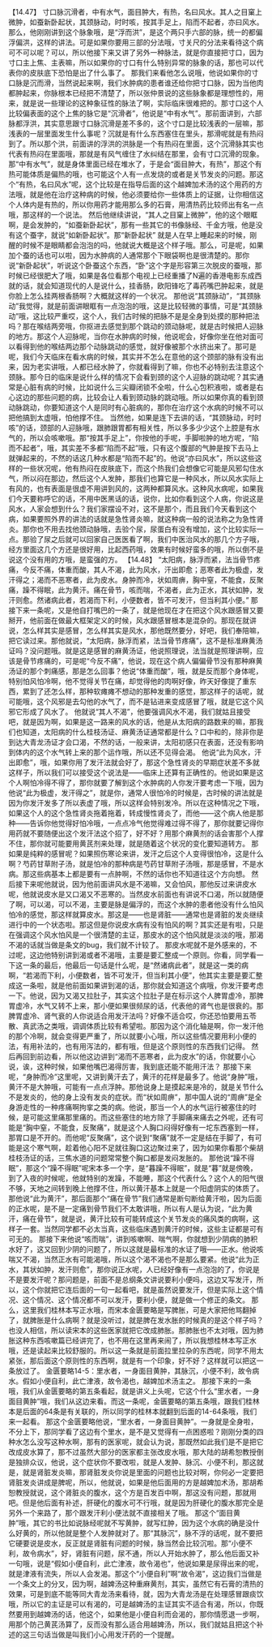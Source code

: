 【14.47】 寸口脉沉滑者，中有水气，面目肿大，有热，名曰风水。其人之目窠上微肿，如蚕新卧起状，其颈脉动，时时咳，按其手足上，陷而不起者，亦曰风水。
那么，他刚刚讲到这个脉象哦，是“浮而洪”，是这个两只手六部的脉，统一的都偏浮偏洪，这样的讲法。可是如果你要用三部的分法哦，寸关尺的分法来看待这个病可不可以呢？可以，所以他接下来又讲了另外一种脉法，就是你直接把寸口，因为寸口主上焦、主表嘛，所以如果你的寸口有什么特别异常的脉象的话，那也可以代表你的皮肤底下恐怕是出了什么事了。
那我们来看他怎么说哦，他说如果你的寸口脉是沉而滑，当然说起来啊，我们水肿病的患者谁还给你把寸口脉，因为当他肉都肿起来，你脉根本已经把不清楚了，所以张仲景说的这些脉象都是理想性的，用来，就是说一些理论的这种象征性的脉法了啊，实际临床很难把的。那寸口这个人比较偏表面的这个上焦的脉它是“沉滑者”，他说是“中有水气”。那前面讲到，六部脉都浮洪，其实意思跟寸口脉沉滑是差不多的，这个寸口是比较浅表的一层嘛，那浅表的一层里面发生什么事呢？沉就是有什么东西塞住在里头，那滑呢就是有热闷到了。所以那个洪，前面讲的浮洪的洪脉是一个有热闷在里面，这个沉滑脉其实也代表有热闷在里面哦，那就是有风气缠住了水纠结在那里，会有寸口沉滑的现象。
那“中有水气”，就是身体里面已经在堆水了，于是会“面目肿大，有热”，那这个有热可能体质是偏热的哦，也可能这个人有一点发烧的或者是关节发炎的问题。那这个“有热，名曰风水”呢，这个比较是在指导后面的这个越婢加术汤的这个用药的方法哦，就是他在治疗这种病的时候，他必须要给你一些体质上的证据，让你相信这个人体内是有热的，所以你用药才能用那么多的石膏，用清热药比较师出有名一点哦，那这样的一个说法。
然后他继续讲说，“其人之目窠上微肿”，他的这个眼眶啊，是会发肿的，“如蚕新卧起状”，那有一些其它的书像脉经、千金方哦，他是没有这个蚕字，就说“如新卧起状”。那“新卧起状” 就是人在早上睡起来的时候，刚醒的时候不是眼睛都会泡泡的吗，他就说大概是这个样子哦。那么，可是呢，如果加个蚕的话也可以啦，因为水肿病的人通常那个下眼袋啊也是很清楚的。那你说“新卧起状”，听说这个卧蚕这个东西，“卧”这个字是形容第三次脱皮的蚕哦，那时候已经很肥大了哦，如果是各位看那个电视上已经重播了N遍的香港电影东成西就的话，就会知道现代的人是说什么，挂香肠，欧阳锋吃了毒药嘴巴肿起来，就是你脸上怎么挂两根香肠啊？大概就这样的一个状况。
那他说“其颈脉动”，“其颈脉动”我觉得，就是前面讲眼眶有一点泡泡的哦，这是比较轻微的事情，可是“其颈脉动”哦，这比较严重哎，这个人，我们古时候的把脉不是是全身到处摸的那种把法吗？那在喉结两旁哦，你抠进去感觉到那个跳动的颈动脉呢，就是古时候把人迎脉的地方。那这个人迎脉呢，当你在水肿病的时候，他说呢会，好像你坐在他对面可以看得到他的喉结两边那个动脉跳动的感觉，就好像被那个水挤出来了。那可是呢，我们今天临床在看水病的时候，其实并不怎么在意他的这个颈部的脉有没有出来，因为老实讲哦，人都已经水肿了，你就看得到了嘛，你也不必特别去注意这个颈脉。那今日的临床是说什么样的情况下会看到颈的这个人迎脉的跳动呢？其实通常是心脏有病的时候，比如说什么三尖瓣闭锁不全啦，什么心包积液啦，或者是右心这边的那些问题的病，比较会让人看到颈动脉的跳动哦。所以如果你真的看到颈动脉跳动，你要知道这个人是同时有心脏病的，那你在治疗这个水病的时候不可以把他搞到太虚哦，怕他撑不住。
当然他，如果是连下去讲的话，“其颈脉动，时时咳”的话，颈部的人迎脉哦，跟肺跟胃都有相关性，所以多多少少这个上腔是有水气的，所以会咳嗽哦。那“按其手足上”，你按他的手呢，手脚啦肿的地方呢，“陷而不起者”，哦，其实差不多都“陷而不起”哦，只有这个腹部的气肿是按下去马上就弹起来的，不然的话这几种水都是“陷而不起”的。他说“亦曰风水”，所以这些这样的一些状况呢，他有热闷在皮肤底下，而这个热我们会想像它可能是风邪勾住水气，所以闷在那边，然后这个人发肿，那我们也算它是一种风水，所以风水实际上有风的，也有表面是很虚不用讲到风的，这两种都算风水。这种风水病呢，如果我们今天要称呼它的话，不用中医黑话的话，说你，比如你看到这个人病，你说这是风水，人家会想到什么？我们家摆设不对，这不是那个，而且我们今天看到这个病，如果要照外界的讲法的话就是急性肾炎嘛，就这种病一般的说法称之为急性肾炎。那你也不用去找他颈动脉哦，去验个尿，尿蛋白有没有增加，这个比较实际一点。那验了尿之后就可以回家自己医医看了啊，我们中医治风水的那几个方子哦，经方里面这几个方还是很好用，比起西药哦，效果有时候好蛮多的哦，所以倒不是说这个没有用的方哦，是蛮强的方。
【14.48】 “太阳病，脉浮而紧，法当骨节疼痛，今反不痛，体重而酸，其人不渴，此为风水，汗出即愈；恶寒者此为极虚，发汗得之；渴而不恶寒者，此为皮水。身肿而冷，状如周痹，胸中窒，不能食，反聚痛，躁不得眠，此为黄汗。痛在骨节，咳而喘，不渴者，此为正水，其状如肿，发汗则愈。然诸病此者，若渴而下利，小便数者，皆不可发汗，但当利其小便。”
那接下来一条呢，又是他自打嘴巴的一条了，就是他现在才在把这个风水跟感冒又要掰开，他前面在做最大框架定义的时候，风水跟感冒根本是混杂的。那现在就讲说，怎么样其实是感冒，怎么样其实是风水，那他既然要分，好吧，我们奉陪嘛，把它读过来。那他就说，“太阳病，脉浮而紧，法当骨节疼痛”，这不是标准麻黄汤证吗？没问题哦。就是这是感冒的麻黄汤证，他说照理说，法当就是照理讲啊，应该是骨节疼痛的，可是呢“今反不痛”，他说，现在这个病人偏偏骨节没有那种麻黄汤证的那个刺痛感，那是怎么回事？他说“体重而酸”，哦，就是反而那个身体呢，特别怕风怕冷啊，他不觉得关节在痛，却觉得他的肉啊好像，昨天好像提了重东西，累到了还怎么样，那种软瘫瘫不想动的那种发重的感觉，那这样子的话呢，就可能哦，这个风邪是去勾他的水气了，而不是钻进来变成感冒了哦，就是它这个风邪它形成了风水了。
他就说“其人不渴”，他要强调风水不渴，我们就姑且接受吧，就是因为啊，如果是这一路来的风水的话，他是从太阳病的路数来的嘛，那我们也知道，太阳病的什么桂枝汤证、麻黄汤证通常都是什么？口中和的，除非你是到达大青龙汤证才会口渴，不然的话，一般来讲，太阳初感只在表面，还没有影响到体内的这个水气转上来的那个运作哦，所以还不见得会渴。
他说“此为风水，汗出即愈”，哦，如果你用了发汗法就会好了，那这个急性肾炎的早期症状差不多就这样子，所以我们可以接受这个说法是——临床上还算有正确性的。他说如果是这个人啊怕冷得不得了，那你就要了解到这个水肿病的人你发汗要考虑一下哦，因为他说“此为极虚，发汗得之”，就是你，通常人很怕冷的时候是，古时候的讲法就是因为你发汗发多了所以表虚了哦，所以这样会特别发冷。所以在这种情况之下哦，如果这个人的这个急性肾炎拖着拖着，转成慢性肾炎了，而他——这个病人他是那种——告诉你他觉得好怕冷哦，一点点冷气他觉得难过得不得了，那你就要记得你用药就不要随便出这个发汗法这个招了，好不好？用那个麻黄剂的话会害那个人撑不住，那你就可能要用黄芪剂来处理，就是随着这个状况的变化要知道转方。
那如果是纯粹的感冒呢？如果照伤寒论来讲，发汗之后这个人变得很怕冷，这是什么啊？芍药甘草附子汤，就是怕冷的那种病是芍药甘草附子汤哦，那是感冒，不是水病。那这些病基本上都是要有一点肿啊，不然的话你也不知道往这个方向想。
然后接下来呢他就说，因为他前面讲风水是不渴嘛，又会怕风，那他反过来讲皮水呢，他就说皮水是又口渴又不恶寒的。当然皮水前面也有讲说不口渴，所以就随便了啊，可以渴，可以不渴，主要是脉是偏浮的，而这个水肿的患者他没有什么怕风怕冷的感觉，那这样就算皮水。那这是——也是肾脏——通常也是肾脏的发炎继续进行中的一个状态啦。那这但是你说皮水病有没有怕风的啊？其实还是有啦，只是在强调这个风水怕风是一个很清楚的主证，那皮水的这个怕风就是淡淡的哦，那渴不渴的话就当做是条文的bug，我们就不计较了。
那皮水呢就不是外感来的，不过呢，这边他特别讲到渴或者不渴哦，主要是要汇整成一个原则。你看，同学看一下这一条的最后，他最后一句话是什么呢，是“然诸病此者”，就是这一类的病啊，“若渴而下利，小便数者，皆不可发汗，但当利其小便”，他其实主要是要汇整成这一条啦，就是他前面如果讲到渴的话，那你就会知道这个病哦，你发汗要考虑一下。他说，因为又渴又拉肚子，其实这个拉肚子是在标示这个人脾胃虚冷，那脾胃虚冷，水气又转不上来，那小便如果很频尿的话，代表他的肾气也是很衰的。那脾胃虚冷、肾气衰的人你说适合用发汗法吗？好像不适合哎，你还恐怕要用五苓散、真武汤之类哦，调调体质比较有希望啦。那因为这个消化轴是啊，你一发汗他的那个冷啊，就会变得更严重了，所以就要小心哦，所以这些情况要用利小便的法，有用补法的，也有用泻法的，都有哦，但是这个原则性的东西我们记得。
然后再回到前边看，所以他这边讲到“渴而不恶寒者，此为皮水”的话，你就要小心说，诶，这种时候，如果他嘴巴渴得厉害，我到底还能不能用汗法？
那接下来呢，“身肿而冷”这里呢，又讲到黄汗去了，黄汗的花样是最多了。他说“身肿”哦，黄汗不是大肿哦，可能有一点点浮肿。那他说身上是摸起来是冷的，就是关节什么不是发炎的，他的身上没有发炎的症状。而“状如周痹”，那中国人说的“周痹”是全身游走性的一种疼痛啊拘挛之类的病。他说，那当一个人的水气运行被塞住的时候，是可能这里痛那里痛的。而这些塞住的地方除了手脚痛来痛去之外呢，还有可能是“胸中窒，不能食，反聚痛”，就是这个人胸口闷得好像有一坨东西塞到一样，那胃口是不开的。而他呢“反聚痛”，这个说到“聚痛”就不一定是结在手脚了，有可能是这个寒气啊，趁着他心阳不足就往胸口这边聚过来了，因为如果你看那个柴胡桂枝汤证的话，三焦水道的问题常常整个胸口都是发闷发胀的。
那他说“躁不得眠”，那这个“躁不得眠”呢宋本多一个字，是“暮躁不得眠”，就是“暮”就是傍晚，到了入夜的时候呢，他就特别的发躁，不能睡，那这个代表什么？这个人的阳气很不够，天地之间转到晚上他撑不住，所以黄汗基本上就是一个阳虚阴实的体质了。那他说“此为黄汗”，那后面那个“痛在骨节”我们通常是断句断给黄汗啦，因为后面的正水呢，是不是一定痛到骨节我们不太敢讲哦，所以有人是认为说，“此为黄汗，痛在骨节”，就是说，黄汗比较有可能转成这个关节发炎的痛风类的病啊，这样子一套。当然同学都不必太当真，这些临床遇到黄汗的时候，这些主证都是可有可无的。
那接下来他说“咳而喘”，讲到咳嗽啊、喘气啊，你就想到少阴病的肺积水好了，这又回到少阴的问题了，所以这就是最标准的水证了哦——正水。他说咳喘又不渴，当然正水有可能渴哦，所以这个渴不渴也不是那么要紧。他说“此为正水，其状如肿，发汗则愈”，那你说正水呢，人已经好像有一点泡泡的了，你说是不是要发汗呢？那问题是，前面不是总纲条文讲说要利小便吗，这边又写发汗，所以，这个你就把它连后面的一句一起看吧，就是虽然说要发汗，但是实际上这个情况、这个情况、这个情况都不可以发汗，要利小便，就是做一个修正的条文。
那么，这里我们桂林本写正水哦，而宋本金匮要略是写脾胀，可是大家把他骂翻掉了，就脾胀是什么病啊？就是没听过，就是脾在发水胀的时候真的是这个样子吗？也没人相信，所以读宋本的这些医家就把它改成肺胀。那肺胀也不太对哦，因为肺胀这种东西咳嗽篇已经讲完了，也不用在这里再来闹了，所以我想桂林本写正水哦，还是读起来比较舒服的。所以这一条就是前面拉里拉杂的东西呢，同学不用太紧张，那后面这个原则性的东西啊，就是有一个印象，好不好？这样就可以把这一条放过了。
金匮要略14-5：里水者，一身面目黄肿，其脉沉，小便不利，故令病水。假如小便自利，此亡津液，故令渴也，越婢加术汤主之。
那接下来的一条哦，我们从金匮要略的第五条看起，就是讲义上头呢，它这个什么“里水者，一身面目黄肿”哦，我们从这边来看。而这一条呢，金匮要略的第五条哦，跟我们桂林本是后面的64条是有关联的，所以同学的桂林本就翻到后面的14-64条哦，我们来一起看。
那这个金匮要略他说，“里水者，一身面目黄肿”。一身就是全身啦，不分上下，那同学看了这边有个里水，是不是又觉得有一点困惑啦？刚刚分类的四种水怎么没写这种水啊，那有的医家呢，就会认为说，那既然如此我们是不是把它改成皮水算了，那不过虽然大部分的医家都主张改皮水哦，那大陆的胡希恕教授倒是独排众议，他说，这个症状你不要改啦，就是人发肿、脉沉、小便不利，那这就是，就是肾脏发炎嘛，那肾脏发炎你说是里面的问题也比较对啊，你何必一定要把肾脏发炎讲成是脾呢，所以，他就说，如果是他后面用的方是越婢加术汤，那胡希恕教授就说，这个肾脏炎的腹水，这个方是百发百中啊，那这没有问题，那就用吧。但是他后面有补述，肝硬化的腹水可不行哦，就是因为肝硬化的腹水那完全是另外一个来路了，那个跟发汗利小便法就不直接相关了哦。
那这个“面目黄肿”哦，其它的书比如说脉经呢就不写黄肿，就写红肿，因为这个水病的确是没什么好黄的，所以他就是整个人发肿就对了。那“其脉沉”，脉不浮的话呢，就不要把它硬要说是皮水，反正就是肾脏有问题的时候，脉当然会比较沉啦。那“小便不利，故令病水”，好，肾脏有问题，尿不通，所以人开始水肿了，那么他后面又补一句哦，说是“假如小便自利，此亡津液，故令渴也”，他说如果是尿得出来的呢，就是津液有流失，所以人会发渴。那这个“小便自利”啊“故令渴”，这边我们当做是一个条文上的分叉，因为啊，越婢汤这种重麻黄剂，其实，虽然它有石膏的清热的效果，可是到底不能等同大青龙汤来看待，就，因为大青龙汤是在处理感冒跟痰饮哦，所以它的主证是可以有渴的，可是越婢汤的主证其实不适合有渴，所以，你既然要用到越婢汤的话，他这个，如果他是小便自利而会渴的，那你情愿退一步啊，用那个防己黄芪汤算了，反而没有那么适合用越婢汤，所以，我们就姑且把这个补述的这三句话当做是叫我们小心用发汗药的一个提醒。
